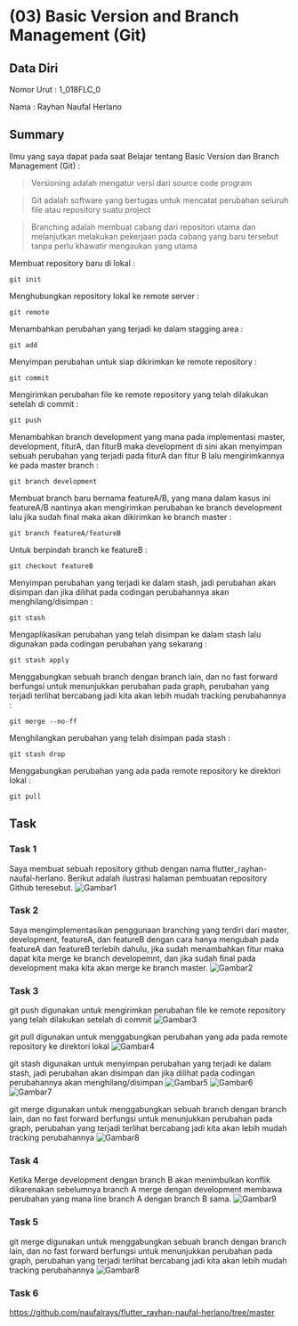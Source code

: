 # (03) Basic Version and Branch Management (Git)
## Data Diri
Nomor Urut : 1_018FLC_0

Nama : Rayhan Naufal Herlano

## Summary 
Ilmu yang saya dapat pada saat Belajar tentang Basic Version dan Branch Management (Git) :

> Versioning adalah mengatur versi dari source code program

> Git adalah software yang bertugas untuk mencatat perubahan seluruh file atau repository suatu project

 > Branching adalah membuat cabang dari repositori utama dan melanjutkan melakukan pekerjaan pada cabang yang baru tersebut tanpa perlu khawatir mengaukan yang utama

Membuat repository baru di lokal :
```
git init
``` 
Menghubungkan repository lokal ke remote server :
```
git remote 
```
Menambahkan perubahan yang terjadi ke dalam stagging area :
```
git add
``` 
Menyimpan perubahan untuk siap dikirimkan ke remote repository :
```
git commit
``` 
Mengirimkan perubahan file ke remote repository yang telah dilakukan setelah di commit  :
```
git push
```
Menambahkan branch development yang mana pada implementasi master, development, fiturA, dan fiturB maka development di sini akan menyimpan sebuah perubahan yang terjadi pada fiturA dan fitur B lalu mengirimkannya ke pada master branch :
```
git branch development
```
Membuat branch baru bernama featureA/B, yang mana dalam kasus ini featureA/B nantinya akan mengirimkan perubahan ke branch development lalu jika sudah final maka akan dikirimkan ke branch master :
```
git branch featureA/featureB 
```
Untuk berpindah branch ke featureB :
```
git checkout featureB
```
Menyimpan perubahan yang terjadi ke dalam stash, jadi perubahan akan disimpan dan jika dilihat pada codingan perubahannya akan menghilang/disimpan :
```
git stash 
```
Mengaplikasikan perubahan yang telah disimpan ke dalam stash lalu digunakan pada codingan perubahan yang sekarang :
```
git stash apply 
```
Menggabungkan sebuah branch dengan branch lain, dan no fast forward berfungsi untuk menunjukkan perubahan pada graph, perubahan yang terjadi terlihat bercabang jadi kita akan lebih mudah tracking perubahannya :
```
git merge --no-ff
```  
Menghilangkan perubahan yang telah disimpan pada stash :
```
git stash drop
``` 
Menggabungkan perubahan yang ada pada remote repository ke direktori lokal :
```
git pull 
```

## Task
### Task 1
Saya membuat sebuah repository github dengan nama flutter_rayhan-naufal-herlano.
Berikut adalah ilustrasi halaman pembuatan repository Github teresebut.
![Gambar1](Screenshot/Membuat%20repository%20baru.png)

### Task 2
Saya mengimplementasikan penggunaan branching yang terdiri dari master, development, featureA, dan featureB dengan cara hanya mengubah pada featureA dan featureB terlebih dahulu, jika sudah menambahkan fitur maka dapat kita merge ke branch developemnt, dan jika sudah final pada development maka kita akan merge ke branch master.
![Gambar2](Screenshot/Tampilan%20Graph.png)

### Task 3
git push digunakan untuk mengirimkan perubahan file ke remote repository yang telah dilakukan setelah di commit 
![Gambar3](Screenshot/git%20add%20git%20commit%20%20dan%20git%20push.png)

git pull digunakan untuk menggabungkan perubahan yang ada pada remote repository ke direktori lokal 
![Gambar4](Screenshot/git%20pull.png)

git stash digunakan untuk menyimpan perubahan yang terjadi ke dalam stash, jadi perubahan akan disimpan dan jika dilihat pada codingan perubahannya akan menghilang/disimpan
![Gambar5](Screenshot/git%20stash.png)
![Gambar6](Screenshot/git%20stash%20apply.png)
![Gambar7](Screenshot/git%20stash%20drop.png)

git merge digunakan untuk menggabungkan sebuah branch dengan branch lain, dan no fast forward berfungsi untuk menunjukkan perubahan pada graph, perubahan yang terjadi terlihat bercabang jadi kita akan lebih mudah tracking perubahannya
![Gambar8](Screenshot/git%20merge.png)

### Task 4
Ketika Merge development dengan branch B akan menimbulkan konflik dikarenakan sebelumnya branch A merge dengan development membawa perubahan yang mana line branch A dengan branch B sama.
![Gambar9](Screenshot/conflict%20merge.png)

### Task 5
git merge digunakan untuk menggabungkan sebuah branch dengan branch lain, dan no fast forward berfungsi untuk menunjukkan perubahan pada graph, perubahan yang terjadi terlihat bercabang jadi kita akan lebih mudah tracking perubahannya
![Gambar8](Screenshot/git%20merge.png)

### Task 6
https://github.com/naufalrays/flutter_rayhan-naufal-herlano/tree/master